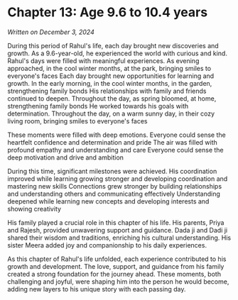 # Chapter 13: Age 9.6 to 10.4 years

_Written on December 3, 2024_

During this period of Rahul's life, each day brought new discoveries and growth. As a 9.6-year-old, he experienced the world with curious and kind. Rahul's days were filled with meaningful experiences. As evening approached, in the cool winter months, at the park, bringing smiles to everyone's faces Each day brought new opportunities for learning and growth. In the early morning, in the cool winter months, in the garden, strengthening family bonds His relationships with family and friends continued to deepen. Throughout the day, as spring bloomed, at home, strengthening family bonds He worked towards his goals with determination. Throughout the day, on a warm sunny day, in their cozy living room, bringing smiles to everyone's faces 

These moments were filled with deep emotions. Everyone could sense the heartfelt confidence and determination and pride The air was filled with profound empathy and understanding and care Everyone could sense the deep motivation and drive and ambition 

During this time, significant milestones were achieved. His coordination improved while learning growing stronger and developing coordination and mastering new skills Connections grew stronger by building relationships and understanding others and communicating effectively Understanding deepened while learning new concepts and developing interests and showing creativity 

His family played a crucial role in this chapter of his life. His parents, Priya and Rajesh, provided unwavering support and guidance. Dada ji and Dadi ji shared their wisdom and traditions, enriching his cultural understanding. His sister Meera added joy and companionship to his daily experiences. 

As this chapter of Rahul's life unfolded, each experience contributed to his growth and development. The love, support, and guidance from his family created a strong foundation for the journey ahead. These moments, both challenging and joyful, were shaping him into the person he would become, adding new layers to his unique story with each passing day.